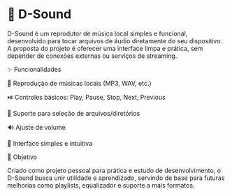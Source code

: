 # 📀 D-Sound

D-Sound é um reprodutor de música local simples e funcional, desenvolvido para tocar arquivos de áudio diretamente do seu dispositivo.
A proposta do projeto é oferecer uma interface limpa e prática, sem depender de conexões externas ou serviços de streaming.

✨ Funcionalidades

🎵 Reprodução de músicas locais (MP3, WAV, etc.)

⏯️ Controles básicos: Play, Pause, Stop, Next, Previous

📂 Suporte para seleção de arquivos/diretórios

🔊 Ajuste de volume

🎨 Interface simples e intuitiva

🚀 Objetivo

Criado como projeto pessoal para prática e estudo de desenvolvimento, o D-Sound busca unir utilidade e aprendizado, servindo de base para futuras melhorias como playlists, equalizador e suporte a mais formatos.
